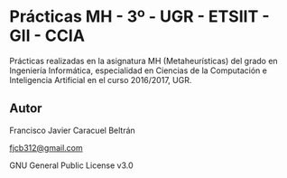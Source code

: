 # Prácticas MH - 3º - UGR - ETSIIT - GII - CCIA

Prácticas realizadas en la asignatura MH (Metaheurísticas) del grado en Ingeniería Informática, especialidad en Ciencias de la Computación e Inteligencia Artificial en el curso 2016/2017, UGR.

## Autor

Francisco Javier Caracuel Beltrán

fjcb312@gmail.com

GNU General Public License v3.0
